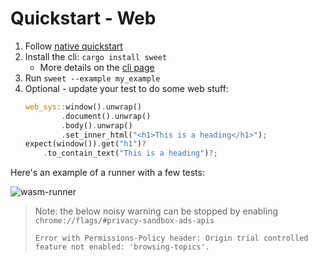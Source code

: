 # Quickstart - Web

1. Follow [native quickstart](../native/index.md)
2. Install the cli: `cargo install sweet`
	- More details on the [cli page](../cli.md)
3. Run `sweet --example my_example`
4. Optional - update your test to do some web stuff:
	```rs
	web_sys::window().unwrap()
			.document().unwrap()
			.body().unwrap()
			.set_inner_html("<h1>This is a heading</h1>");
	expect(window()).get("h1")?
		.to_contain_text("This is a heading")?;
	```


Here's an example of a runner with a few tests:

![wasm-runner](../images/wasm-runner.png)


> Note: the below noisy warning can be stopped by enabling `chrome://flags/#privacy-sandbox-ads-apis`
> 
> `Error with Permissions-Policy header: Origin trial controlled feature not enabled: 'browsing-topics'.`